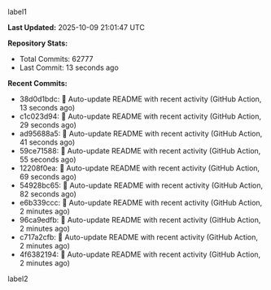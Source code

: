 
label1 
<!-- ACTIVITY_START -->
**Last Updated:** 2025-10-09 21:01:47 UTC

**Repository Stats:**
- Total Commits: 62777
- Last Commit: 13 seconds ago

**Recent Commits:**
- 38d0d1bdc: 🤖 Auto-update README with recent activity (GitHub Action, 13 seconds ago)
- c1c023d94: 🤖 Auto-update README with recent activity (GitHub Action, 29 seconds ago)
- ad95688a5: 🤖 Auto-update README with recent activity (GitHub Action, 41 seconds ago)
- 59ce71588: 🤖 Auto-update README with recent activity (GitHub Action, 55 seconds ago)
- 12208f0ea: 🤖 Auto-update README with recent activity (GitHub Action, 69 seconds ago)
- 54928bc65: 🤖 Auto-update README with recent activity (GitHub Action, 82 seconds ago)
- e6b339ccc: 🤖 Auto-update README with recent activity (GitHub Action, 2 minutes ago)
- 96ca9edfb: 🤖 Auto-update README with recent activity (GitHub Action, 2 minutes ago)
- c717a2cfb: 🤖 Auto-update README with recent activity (GitHub Action, 2 minutes ago)
- 4f6382194: 🤖 Auto-update README with recent activity (GitHub Action, 2 minutes ago)
<!-- ACTIVITY_END -->

label2
